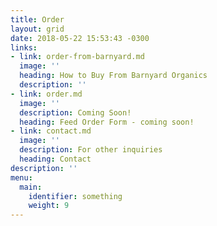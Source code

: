 ```yaml
---
title: Order
layout: grid
date: 2018-05-22 15:53:43 -0300
links:
- link: order-from-barnyard.md
  image: ''
  heading: How to Buy From Barnyard Organics
  description: ''
- link: order.md
  image: ''
  description: Coming Soon!
  heading: Feed Order Form - coming soon!
- link: contact.md
  image: ''
  description: For other inquiries
  heading: Contact
description: ''
menu:
  main:
    identifier: something
    weight: 9
---
```

